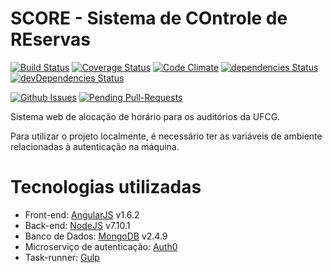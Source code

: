# SCORE - Sistema de COntrole de REservas

[![Build Status](https://travis-ci.org/estacioneto/SCORE.svg?branch=master)](https://travis-ci.org/estacioneto/SCORE) 
[![Coverage Status](https://coveralls.io/repos/github/estacioneto/SCORE/badge.svg)](https://coveralls.io/github/estacioneto/SCORE)
[![Code Climate](https://codeclimate.com/github/estacioneto/SCORE/badges/gpa.svg)](https://codeclimate.com/github/estacioneto/SCORE)
[![dependencies Status](https://david-dm.org/estacioneto/SCORE/status.svg)](https://david-dm.org/estacioneto/SCORE)
[![devDependencies Status](https://david-dm.org/estacioneto/SCORE/dev-status.svg)](https://david-dm.org/estacioneto/SCORE?type=dev)

[![Github Issues](http://githubbadges.herokuapp.com/estacioneto/SCORE/issues.svg?style=flat)](https://github.com/estacioneto/SCORE/issues)
[![Pending Pull-Requests](http://githubbadges.herokuapp.com/estacioneto/SCORE/pulls.svg?style=flat)](https://github.com/estacioneto/SCORE/pulls)
  
Sistema web de alocação de horário para os auditórios da UFCG.

Para utilizar o projeto localmente, é necessário ter as variáveis de ambiente relacionadas à autenticação na máquina.

# Tecnologias utilizadas
* Front-end: [AngularJS](https://angularjs.org/) v1.6.2
* Back-end: [NodeJS](https://nodejs.org/) v7.10.1
* Banco de Dados: [MongoDB](https://www.mongodb.com/) v2.4.9
* Microserviço de autenticação: [Auth0](https://auth0.com/)
* Task-runner: [Gulp](http://gulpjs.com/)
